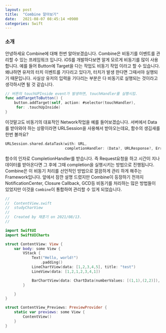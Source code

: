 ```yaml
---
layout: post
title:  "Combine 알아보기"
date:   2021-08-07 08:45:14 +0900
categories: Swift
---
```

### 소개
안녕하세요 Combine에 대해 한번 알아보겠습니다. Combine은 비동기를 이벤트를 관리할 수 있는 프레임워크 입니다. 
iOS를 개발하다보면 알게 모르게 비동기를 많이 사용합니다. 예를 들어 Button에 Target을 다는 작업도 비동기 작업 이라고 할 수 있습니다.
왜냐하면 유저의 터치 이벤트를 기다리고 있다가, 터치가 발생 한다면 그때서야 실행되기 때문입니다. 사실상 유저의 입력을 기다리는 부분은
다 비동기로 실행되는 것이라고 생각하시면 될 것 같습니다.

``` swift
// 버튼의 touchUPInside event가 발생하면, touchHandler를 실행시킴.
func addTargetToButton() {
    button.addTarget(self, action: #selector(touchHandler),
     for: .touchUpInside)
} 
```

이것말고도 비동기의 대표적인 Network작업을 예를 들어보겠습니다. 서버에서 Data를 받아와야 하는 상황이라면 URLSession을 사용해서 받아오는데요,
함수의 생김새를 한번 볼까요?
``` swift
URLSession.shared.dataTask(with: URL, 
                           completionHandler: (Data?, URLResponse?, Error?) -> Void)
```
함수의 인자로 CompletionHandler를 받습니다. 즉 Request요청을 하고 시간이 지나 데이터를 받아온다면 그 후에 그때 completion을
실행시키는 방법으로 진행됩니다.
Combine은 이 비동기 처리를 선언적인 방법으로 깔끔하게 관리 하게 해주는 Framework입니다. 앞에서 잠깐 설명 드렸지만 Combine이 등장하기 전까지
NotificationCenter, Closure Callback, GCD등 비동기를 처리하는 많은 방법들이 있었지만 이것을 `Combine`이 통합하여 관리할 수 있게 되었습니다.


``` swift
//
//  ContentView.swift
//  studyCharView
//
//  Created by 채훈기 on 2021/08/13.
//

import SwiftUI
import SwiftUICharts

struct ContentView: View {
    var body: some View {
        VStack {
            Text("Hello, world!")
                .padding()
            LineChartView(data: [1,2,3,4,5], title: "test")
            LineView(data: [1,2,1,2,3,4,1])

            BarChartView(data: ChartData(numberValues: [(1,1),(2,2)]), title: "dd")
        }

    }
}

struct ContentView_Previews: PreviewProvider {
    static var previews: some View {
        ContentView()
    }
}

```

